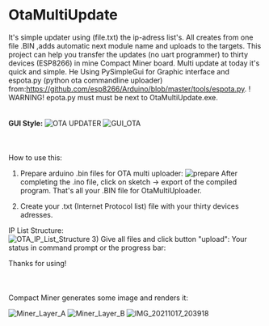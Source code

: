 # OtaMultiUpdate

It's simple updater using (file.txt) the ip-adress list's.
All creates from one file .BIN ,adds  automatic next module name and uploads to the targets. 
This project can help you transfer the updates (no uart programmer) to thirty devices (ESP8266) in mine Compact Miner board.
Multi update at today it's quick and simple.
He Using PySimpleGui  for Graphic interface and espota.py (python ota commandline uploader) 
from:https://github.com/esp8266/Arduino/blob/master/tools/espota.py.
! WARNING! epota.py must must be next to OtaMultiUpdate.exe.
<br>
<br>
<br>
<b>GUI Style:</b>
![OTA UPDATER](https://user-images.githubusercontent.com/24864691/139673991-91cc3be2-51f0-4acc-b9c7-33ca461b6208.png)
![GUI_OTA](https://user-images.githubusercontent.com/24864691/139674038-dfb62d2d-2288-48d4-8ad9-1a8311c110db.png)  
<br>
<br>
<br>
How to use this:
1) Prepare arduino .bin files for OTA multi uploader:
![prepare](https://user-images.githubusercontent.com/24864691/139676054-eae22c08-3590-4db7-9edb-93fbc33c45f9.png)
After completing the .ino file, click on sketch -> export of the compiled program.
That's all your .BIN file for OtaMultiUploader.

2) Create your .txt (Internet Protocol list) file with your thirty devices adresses.

IP List Structure:
<br>
![OTA_IP_List_Structure](https://user-images.githubusercontent.com/24864691/139674993-27410fde-e140-4847-978c-136bdfd68f1f.png)
3) Give all files and click button "upload":
Your status in command prompt or the progress bar:


Thanks for using!  
<br>
<br>
<br>
Compact Miner generates some image and renders it: 

![Miner_Layer_A](https://user-images.githubusercontent.com/24864691/139735332-4e6abdec-339e-4197-8d83-5a85cce45a36.png)
![Miner_Layer_B](https://user-images.githubusercontent.com/24864691/139735383-3f151f10-dded-405a-a55f-82d2b47a529a.png)
![IMG_20211017_203918](https://user-images.githubusercontent.com/24864691/139735367-ee4ff7c0-6b5d-496b-930c-6e0c8cfe04f5.jpg)
